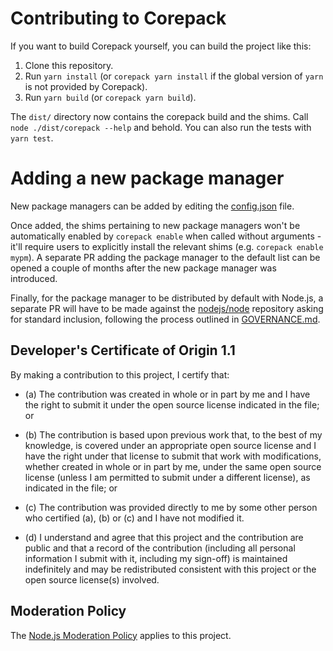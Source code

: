 # Contributing to Corepack

If you want to build Corepack yourself, you can build the project like this:

1. Clone this repository.
2. Run `yarn install` (or `corepack yarn install` if the global version of
   `yarn` is not provided by Corepack).
3. Run `yarn build` (or `corepack yarn build`).

The `dist/` directory now contains the corepack build and the shims.
Call `node ./dist/corepack --help` and behold.
You can also run the tests with `yarn test`.

# Adding a new package manager

New package managers can be added by editing the [config.json](/config.json) file.

Once added, the shims pertaining to new package managers won't be automatically enabled by `corepack enable` when called without arguments - it'll require users to explicitly install the relevant shims (e.g. `corepack enable mypm`). A separate PR adding the package manager to the default list can be opened a couple of months after the new package manager was introduced.

Finally, for the package manager to be distributed by default with Node.js, a separate PR will have to be made against the [nodejs/node](https://github.com/nodejs/node) repository asking for standard inclusion, following the process outlined in [GOVERNANCE.md](https://github.com/nodejs/node/blob/main/GOVERNANCE.md).

## Developer's Certificate of Origin 1.1

By making a contribution to this project, I certify that:

* (a) The contribution was created in whole or in part by me and I
  have the right to submit it under the open source license
  indicated in the file; or

* (b) The contribution is based upon previous work that, to the best
  of my knowledge, is covered under an appropriate open source
  license and I have the right under that license to submit that
  work with modifications, whether created in whole or in part
  by me, under the same open source license (unless I am
  permitted to submit under a different license), as indicated
  in the file; or

* (c) The contribution was provided directly to me by some other
  person who certified (a), (b) or (c) and I have not modified
  it.

* (d) I understand and agree that this project and the contribution
  are public and that a record of the contribution (including all
  personal information I submit with it, including my sign-off) is
  maintained indefinitely and may be redistributed consistent with
  this project or the open source license(s) involved.

## Moderation Policy

The [Node.js Moderation Policy] applies to this project.

[Node.js Moderation Policy]:
https://github.com/nodejs/admin/blob/master/Moderation-Policy.md
